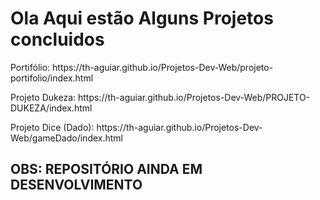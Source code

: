 <h1>Ola Aqui estão Alguns Projetos concluidos</h1>

<p>Portifólio: https://th-aguiar.github.io/Projetos-Dev-Web/projeto-portifolio/index.html</p>
<p>Projeto Dukeza: https://th-aguiar.github.io/Projetos-Dev-Web/PROJETO-DUKEZA/index.html</p>
<p>Projeto Dice (Dado): https://th-aguiar.github.io/Projetos-Dev-Web/gameDado/index.html</p>

<h2> OBS: REPOSITÓRIO AINDA EM DESENVOLVIMENTO</h2>
